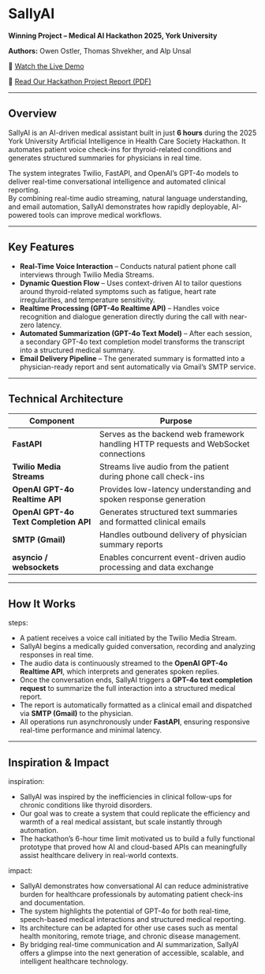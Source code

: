 # SallyAI

**Winning Project – Medical AI Hackathon 2025, York University**

**Authors:** Owen Ostler, Thomas Shvekher, and Alp Unsal

🎥 [Watch the Live Demo](https://www.loom.com/share/2d2c0a3c8157435d90771a2a54d9b075?sid=2885d0ff-8164-49ab-8859-f83a9c6341b6) 

📖 [Read Our Hackathon Project Report (PDF)](https://github.com/oostler/SallyAI-York-Hack-Winner/blob/main/Medical%20AI%20Hackathon%20-%20Group%207.pdf)

---

## Overview  

SallyAI is an AI-driven medical assistant built in just **6 hours** during the 2025 York University Artificial Intelligence in Health Care Society Hackathon. It automates patient voice check-ins for thyroid-related conditions and generates structured summaries for physicians in real time.  

The system integrates Twilio, FastAPI, and OpenAI’s GPT-4o models to deliver real-time conversational intelligence and automated clinical reporting.  
By combining real-time audio streaming, natural language understanding, and email automation, SallyAI demonstrates how rapidly deployable, AI-powered tools can improve medical workflows.

---

## Key Features  

- **Real-Time Voice Interaction** – Conducts natural patient phone call interviews through Twilio Media Streams.  
- **Dynamic Question Flow** – Uses context-driven AI to tailor questions around thyroid-related symptoms such as fatigue, heart rate irregularities, and temperature sensitivity.  
- **Realtime Processing (GPT-4o Realtime API)** – Handles voice recognition and dialogue generation directly during the call with near-zero latency.  
- **Automated Summarization (GPT-4o Text Model)** – After each session, a secondary GPT-4o text completion model transforms the transcript into a structured medical summary.  
- **Email Delivery Pipeline** – The generated summary is formatted into a physician-ready report and sent automatically via Gmail’s SMTP service.  

---

## Technical Architecture  

| Component | Purpose |
|------------|----------|
| **FastAPI** | Serves as the backend web framework handling HTTP requests and WebSocket connections |
| **Twilio Media Streams** | Streams live audio from the patient during phone call check-ins |
| **OpenAI GPT-4o Realtime API** | Provides low-latency understanding and spoken response generation |
| **OpenAI GPT-4o Text Completion API** | Generates structured text summaries and formatted clinical emails |
| **SMTP (Gmail)** | Handles outbound delivery of physician summary reports |
| **asyncio / websockets** | Enables concurrent event-driven audio processing and data exchange |

---

## How It Works  

steps:
  - A patient receives a voice call initiated by the Twilio Media Stream.
  - SallyAI begins a medically guided conversation, recording and analyzing responses in real time.
  - The audio data is continuously streamed to the **OpenAI GPT-4o Realtime API**, which interprets and generates spoken replies.
  - Once the conversation ends, SallyAI triggers a **GPT-4o text completion request** to summarize the full interaction into a structured medical report.
  - The report is automatically formatted as a clinical email and dispatched via **SMTP (Gmail)** to the physician.
  - All operations run asynchronously under **FastAPI**, ensuring responsive real-time performance and minimal latency.

---

## Inspiration & Impact

inspiration:
  - SallyAI was inspired by the inefficiencies in clinical follow-ups for chronic conditions like thyroid disorders.
  - Our goal was to create a system that could replicate the efficiency and warmth of a real medical assistant, but scale instantly through automation.
  - The hackathon’s 6-hour time limit motivated us to build a fully functional prototype that proved how AI and cloud-based APIs can meaningfully assist healthcare delivery in real-world contexts.

impact:
  - SallyAI demonstrates how conversational AI can reduce administrative burden for healthcare professionals by automating patient check-ins and documentation.
  - The system highlights the potential of GPT-4o for both real-time, speech-based medical interactions and structured medical reporting.
  - Its architecture can be adapted for other use cases such as mental health monitoring, remote triage, and chronic disease management.
  - By bridging real-time communication and AI summarization, SallyAI offers a glimpse into the next generation of accessible, scalable, and intelligent healthcare technology.

